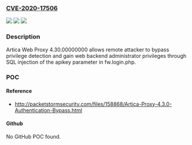 ### [CVE-2020-17506](https://cve.mitre.org/cgi-bin/cvename.cgi?name=CVE-2020-17506)
![](https://img.shields.io/static/v1?label=Product&message=n%2Fa&color=blue)
![](https://img.shields.io/static/v1?label=Version&message=n%2Fa&color=blue)
![](https://img.shields.io/static/v1?label=Vulnerability&message=n%2Fa&color=brighgreen)

### Description

Artica Web Proxy 4.30.00000000 allows remote attacker to bypass privilege detection and gain web backend administrator privileges through SQL injection of the apikey parameter in fw.login.php.

### POC

#### Reference
- http://packetstormsecurity.com/files/158868/Artica-Proxy-4.3.0-Authentication-Bypass.html

#### Github
No GitHub POC found.

